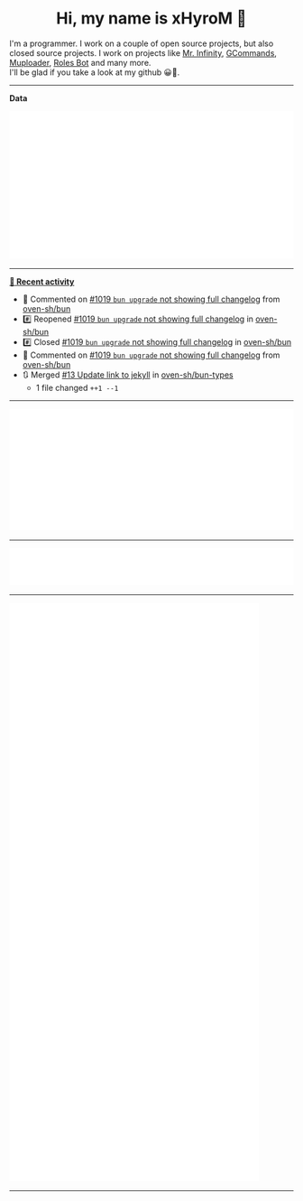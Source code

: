<p align="center">
    <!-- <img src="https://avatars.githubusercontent.com/u/56601352" width="192" alt="hyro's pfp" /> -->
    <h1 align="center">Hi, my name is xHyroM 👋</h1>
</p>

I'm a programmer. I work on a couple of open source projects, but also closed source projects. I work on projects like [Mr. Infinity](https://discord.com/oauth2/authorize?client_id=720321585625694239&scope=bot%20applications.commands&permissions=8&redirect_uri=https://blobs.gq/imanager&prompt=consent&response_type=code), [GCommands](https://github.com/Garlic-Team/GCommands), [Muploader](https://github.com/xHyroM/Muploader), [Roles Bot](https://github.com/xHyroM/roles-bot) and many more.  
I'll be glad if you take a look at my github 😀👀.

___
**Data**

<img src="https://github.com/xHyroM/xHyroM/blob/master/.cache/base.svg">

___

**[📰 Recent activity](https://github.com/xHyroM)**
* 💬 Commented on [#1019 `bun upgrade` not showing full changelog](https://github.com/oven-sh/bun/issues/1019) from [oven-sh/bun](https://github.com/oven-sh/bun)
* #️⃣ Reopened [#1019 `bun upgrade` not showing full changelog](https://github.com/oven-sh/bun/issues/1019) in [oven-sh/bun](https://github.com/oven-sh/bun)
* #️⃣ Closed [#1019 `bun upgrade` not showing full changelog](https://github.com/oven-sh/bun/issues/1019) in [oven-sh/bun](https://github.com/oven-sh/bun)
* 💬 Commented on [#1019 `bun upgrade` not showing full changelog](https://github.com/oven-sh/bun/issues/1019) from [oven-sh/bun](https://github.com/oven-sh/bun)
* 🔃 Merged [#13 Update link to jekyll](https://github.com/oven-sh/bun-types/pull/13) in [oven-sh/bun-types](https://github.com/oven-sh/bun-types)
  * 1 file changed `++1 --1`


___

<img src="https://github.com/xHyroM/xHyroM/blob/master/.cache/isocalendar.svg">

___

<img src="https://github.com/xHyroM/xHyroM/blob/master/.cache/languages.svg">

___

<img src="https://github.com/xHyroM/xHyroM/blob/master/.cache/achievements.svg">

___

